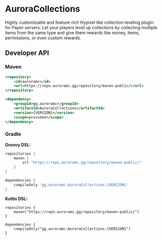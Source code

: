 # AuroraCollections

Highly customizable and feature-rich Hypixel like collection leveling plugin for Paper servers.
Let your players level up collections by collecting multiple items from the same type and give them rewards like money, 
items, permissions, or even custom rewards.


## Developer API

### Maven

```xml
<repository>
    <id>auroramc</id>
    <url>https://repo.auroramc.gg/repository/maven-public/</url>
</repository>
```

```xml
<dependency>
    <groupId>gg.auroramc</groupId>
    <artifactId>AuroraCollections</artifactId>
    <version>{VERSION}</version>
    <scope>provided</scope>
</dependency>
```
### Gradle

**Groovy DSL:**
```gradle
repositories {
    maven {
        url "https://repo.auroramc.gg/repository/maven-public/"
    }
}

dependencies {
    compileOnly 'gg.auroramc:AuroraCollections:{VERSION}'
}
```

**Kotlin DSL:**
```Gradle Kotlin DSL
repositories { 
    maven("https://repo.auroramc.gg/repository/maven-public/")
}

dependencies { 
    compileOnly("gg.auroramc:AuroraCollections:{VERSION}")
}
```
